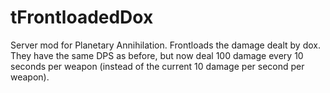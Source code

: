 tFrontloadedDox
===============
Server mod for Planetary Annihilation. Frontloads the damage dealt by dox. They have the same DPS as before, but now deal 100 damage every 10 seconds per weapon (instead of the current 10 damage per second per weapon).
